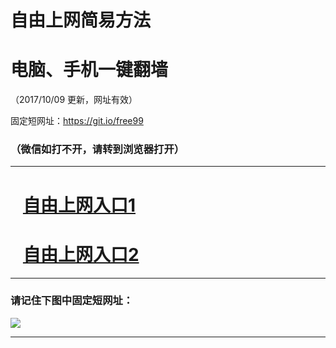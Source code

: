 ﻿# 自由上网简易方法

# 电脑、手机一键翻墙

（2017/10/09 更新，网址有效）

固定短网址：https://git.io/free99

### （微信如打不开，请转到浏览器打开）


***





# &nbsp;&nbsp; <a href="http://ft2456127955.fwq-tz-1001.info/fwqtz01.html?t=100900115063 " target="_blank">自由上网入口1</a>
# &nbsp;&nbsp; <a href="http://ft113951813.fwq-tz-1002.info/fwqtz02.html?t=100900110808 " target="_blank">自由上网入口2</a>
***

### 请记住下图中固定短网址：

<img src="https://s3-us-west-2.amazonaws.com/fwq-1001/yjfq-20170905okok.png" /> 


***


